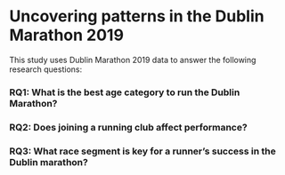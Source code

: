 # Uncovering patterns in the Dublin Marathon 2019

This study uses Dublin Marathon 2019 data to answer the following research questions:

### RQ1: What is the best age category to run the Dublin Marathon?

### RQ2: Does joining a running club affect performance?

### RQ3: What race segment is key for a runner’s success in the Dublin marathon?
